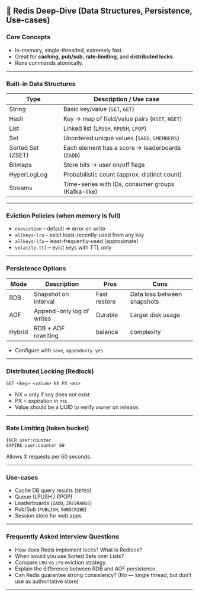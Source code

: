 ## 🔴 Redis Deep-Dive (Data Structures, Persistence, Use-cases)

### Core Concepts

- In-memory, single-threaded, extremely fast.
- Great for **caching**, **pub/sub**, **rate-limiting**, and **distributed locks**.
- Runs commands atomically.

---

### Built-in Data Structures

| Type              | Description / Use case                             |
| ----------------- | -------------------------------------------------- |
| String            | Basic key/value (`SET`, `GET`)                     |
| Hash              | Key → map of field/value pairs (`HSET`, `HGET`)    |
| List              | Linked list (`LPUSH`, `RPUSH`, `LPOP`)             |
| Set               | Unordered unique values (`SADD`, `SMEMBERS`)       |
| Sorted Set (ZSET) | Each element has a score → leaderboards (`ZADD`)   |
| Bitmaps           | Store bits → user on/off flags                     |
| HyperLogLog       | Probabilistic count (approx. distinct count)       |
| Streams           | Time-series with IDs, consumer groups (Kafka-like) |

---

### Eviction Policies (when memory is full)

- `noeviction` – default ⇒ error on write
- `allkeys-lru` – evict least-recently-used from any key
- `allkeys-lfu` – least-frequently-used (approximate)
- `volatile-ttl` – evict keys with TTL only

---

### Persistence Options

| Mode   | Description               | Pros         | Cons                        |
| ------ | ------------------------- | ------------ | --------------------------- |
| RDB    | Snapshot on interval      | Fast restore | Data loss between snapshots |
| AOF    | Append-only log of writes | Durable      | Larger disk usage           |
| Hybrid | RDB + AOF rewriting       | balance      | complexity                  |

- Configure with `save`, `appendonly yes`

---

### Distributed Locking (Redlock)

```
SET <key> <value> NX PX <ms>
```

- NX = only if key does not exist
- PX = expiration in ms
- Value should be a UUID to verify owner on release.

---

### Rate Limiting (token bucket)

```
INCR user:counter
EXPIRE user:counter 60
```

Allows X requests per 60 seconds.

---

### Use-cases

- Cache DB query results (`SETEX`)
- Queue (LPUSH / RPOP)
- Leaderboards (`ZADD`, `ZREVRANGE`)
- Pub/Sub (`PUBLISH`, `SUBSCRIBE`)
- Session store for web apps

---

### Frequently Asked Interview Questions

- How does Redis implement locks? What is Redlock?
- When would you use Sorted Sets over Lists?
- Compare `LRU` vs `LFU` eviction strategy.
- Explain the difference between RDB and AOF persistence.
- Can Redis guarantee strong consistency? (No — single thread, but don’t use as authoritative store)

---
